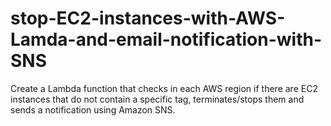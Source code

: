 # stop-EC2-instances-with-AWS-Lamda-and-email-notification-with-SNS
Create a Lambda function that checks in each AWS region if there are EC2 instances that do not contain a specific tag, terminates/stops them and sends a notification using Amazon SNS.

